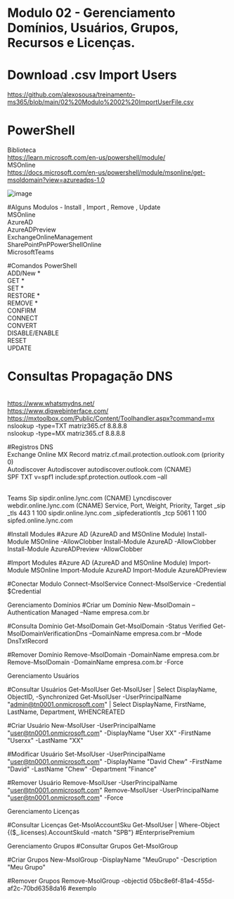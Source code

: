 # Modulo 02 - Gerenciamento Domínios, Usuários, Grupos, Recursos e Licenças.

# Download .csv Import Users
https://github.com/alexosousa/treinamento-ms365/blob/main/02%20Modulo%2002%20ImportUserFile.csv

# PowerShell
Biblioteca<br>
https://learn.microsoft.com/en-us/powershell/module/
<br>MSOnline<br>
https://docs.microsoft.com/en-us/powershell/module/msonline/get-msoldomain?view=azureadps-1.0

![image](https://user-images.githubusercontent.com/49683486/172762015-17351d13-8341-4cb3-bdb7-19afabce3555.png)

#Alguns Modulos - Install , Import , Remove , Update
<br>MSOnline
<br>AzureAD
<br>AzureADPreview
<br>ExchangeOnlineManagement
<br>SharePointPnPPowerShellOnline
<br>MicrosoftTeams 

#Comandos PowerShell
<br>ADD/New *
<br>GET *
<br>SET *
<br>RESTORE *
<br>REMOVE *
<br>CONFIRM
<br>CONNECT
<br>CONVERT
<br>DISABLE/ENABLE
<br>RESET
<br>UPDATE

# Consultas Propagação DNS
<br>https://www.whatsmydns.net/
<br>https://www.digwebinterface.com/
<br>https://mxtoolbox.com/Public/Content/Toolhandler.aspx?command=mx
<br>nslookup -type=TXT matriz365.cf 8.8.8.8
<br>nslookup -type=MX matriz365.cf 8.8.8.8

#Registros DNS
<br>Exchange Online
MX Record matriz.cf.mail.protection.outlook.com (priority 0)
<br>Autodiscover
Autodiscover autodiscover.outlook.com (CNAME)
<br>SPF
TXT v=spf1 include:spf.protection.outlook.com –all

<br>Teams
Sip sipdir.online.lync.com (CNAME)
Lyncdiscover webdir.online.lync.com (CNAME)
Service, Port, Weight, Priority, Target
_sip _tls 443 1 100 sipdir.online.lync.com
_sipfederationtls _tcp 5061 1 100 sipfed.online.lync.com

#Install Modules
#Azure AD (AzureAD and MSOnline Module)
Install-Module MSOnline -AllowClobber
Install-Module AzureAD -AllowClobber
Install-Module AzureADPreview -AllowClobber

#Import Modules
#Azure AD (AzureAD and MSOnline Module)
Import-Module MSOnline
Import-Module AzureAD
Import-Module AzureADPreview

#Conectar Modulo
Connect-MsolService 
Connect-MsolService -Credential $Credential 

Gerenciamento Domínios
#Criar um Domínio
New-MsolDomain –Authentication Managed –Name empresa.com.br

#Consulta Domínio
Get-MsolDomain
Get-MsolDomain -Status Verified
Get-MsolDomainVerificationDns –DomainName empresa.com.br –Mode DnsTxtRecord

#Remover Domínio
Remove-MsolDomain -DomainName empresa.com.br
Remove-MsolDomain -DomainName empresa.com.br -Force

Gerenciamento Usuários

#Consultar Usuários
Get-MsolUser 
Get-MsolUser | Select DisplayName, ObjectID, -Synchronized
Get-MsolUser -UserPrincipalName "admin@tn0001.onmicrosoft.com" | Select DisplayName, FirstName, LastName, Department, WHENCREATED

#Criar Usuário
New-MsolUser -UserPrincipalName "user@tn0001.onmicrosoft.com" -DisplayName "User XX" -FirstName "Userxx" -LastName "XX"

#Modificar Usuário
Set-MsolUser -UserPrincipalName "user@tn0001.onmicrosoft.com" -DisplayName "David Chew" -FirstName "David" -LastName "Chew" -Department "Finance"

#Remover Usuário
Remove-MsolUser -UserPrincipalName "user@tn0001.onmicrosoft.com"
Remove-MsolUser -UserPrincipalName "user@tn0001.onmicrosoft.com" -Force

Gerenciamento Licenças

#Consultar Licenças
Get-MsolAccountSku
Get-MsolUser | Where-Object {($_.licenses).AccountSkuId -match "SPB"} #EnterprisePremium

Gerenciamento Grupos
#Consultar Grupos
Get-MsolGroup

#Criar Grupos
New-MsolGroup -DisplayName "MeuGrupo" -Description "Meu Grupo"

#Remover Grupos 
Remove-MsolGroup -objectid 05bc8e6f-81a4-455d-af2c-70bd6358da16 #exemplo
